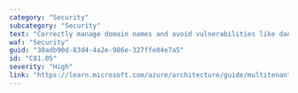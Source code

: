 ```yaml
---
category: "Security"
subcategory: "Security"
text: "Correctly manage domain names and avoid vulnerabilities like dangling DNS and subdomain takeover attacks."
waf: "Security"
guid: "30adb90d-83d4-4a2e-986e-327ffe04e7a5"
id: "C01.05"
severity: "High"
link: "https://learn.microsoft.com/azure/architecture/guide/multitenant/considerations/domain-names"
---
```

